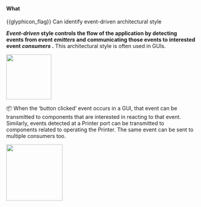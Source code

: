 <div id="title">

#### What

</div>

<span id="prereqs"></span>

<span id="outcomes">{{glyphicon_flag}} Can identify event-driven architectural style</span>

<div id="body">

**_Event-driven_ style controls the flow of the application by detecting <tooltip content="An event is a notable occurrence that happens inside or outside the software, such as the user clicking a button, a timer running out, minimizing a window, etc.">events</tooltip> from event _emitters_ and communicating those events to interested event _consumers_ .** This architectural style is often used in GUIs.

<img src="{{baseUrl}}/architecture/architecturalStyles/eventDriven/what/images/eventDriven.png" height="120" />
 
<tip-box> 

:package: When the ‘button clicked’ event occurs in a GUI, that event can be transmitted to components that are interested in reacting to that event. Similarly, events detected at a Printer port can be transmitted to components related to operating the Printer. The same event can be sent to multiple consumers too.

<img src="{{baseUrl}}/architecture/architecturalStyles/eventDriven/what/images/eventDrivenExamples.png" height="150" />

</tip-box> 

</div>

<div id="extras">
</div>